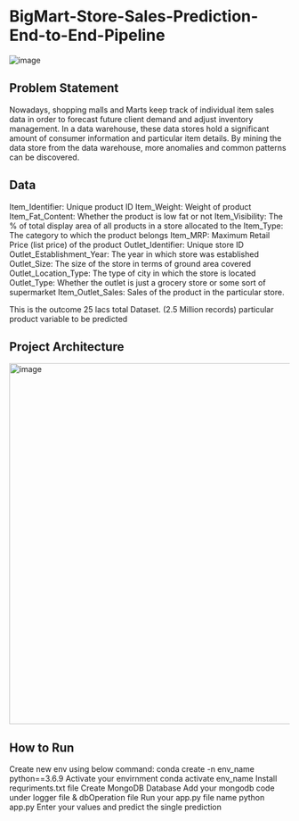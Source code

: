 # **BigMart-Store-Sales-Prediction-End-to-End-Pipeline**

![image](https://user-images.githubusercontent.com/127007794/230469624-fc7ae7ae-031c-4de5-b714-7ad69853825f.png)

## **Problem Statement**

Nowadays, shopping malls and Marts keep track of individual item sales data in order to forecast future client demand and
adjust inventory management. In a data warehouse, these data stores hold a significant amount of consumer information and particular item details. By mining the data store from the data
warehouse, more anomalies and common patterns can be discovered.

## **Data**

Item_Identifier: Unique product ID
Item_Weight: Weight of product
Item_Fat_Content: Whether the product is low fat or not
Item_Visibility: The % of total display area of all products in a store allocated to the
Item_Type: The category to which the product belongs
Item_MRP: Maximum Retail Price (list price) of the product
Outlet_Identifier: Unique store ID
Outlet_Establishment_Year: The year in which store was established
Outlet_Size: The size of the store in terms of ground area covered
Outlet_Location_Type: The type of city in which the store is located
Outlet_Type: Whether the outlet is just a grocery store or some sort of supermarket
Item_Outlet_Sales: Sales of the product in the particular store. 

This is the outcome 25 lacs total Dataset. (2.5 Million records)
particular product variable to be predicted

## **Project Architecture**

<img width="647" alt="image" src="https://user-images.githubusercontent.com/127007794/230469199-942185e9-2e5f-4787-873a-c36053b7f3d0.png">

## **How to Run**

Create new env using below command:
conda create -n env_name python==3.6.9
Activate your envirnment
conda activate env_name
Install requriments.txt file
Create MongoDB Database
Add your mongodb code under logger file & dbOperation file
Run your app.py file name
python app.py
Enter your values and predict the single prediction




